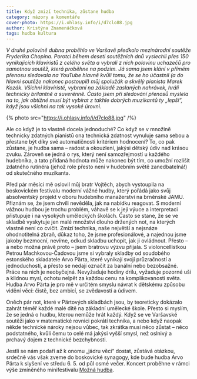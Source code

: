 ```yaml
---
title: Když zmizí technika, zůstane hudba
category: názory a komentáře
cover-photo: https://i.ohlasy.info/i/d7clo88.jpg
author: Kristýna Znamenáčková
tags: hudba kultura
---
```


*V druhé polovině dubna proběhlo ve Varšavě předkolo mezinárodní soutěže Fryderika Chopina. Porotci během deseti soutěžních dnů vyslechli přes 150 vynikajících klavíristů z celého světa a vybrali z nich polovinu uchazečů pro samotnou soutěž, která proběhne na podzim. Já sama jsem klání v přímém přenosu sledovala na YouTube hlavně kvůli tomu, že se ho účastnil (a do hlavní soutěže nakonec postoupil) můj spolužák a skvělý pianista Marek Kozák. Všichni klavíristé, vybraní na základě zaslaných nahrávek, hráli technicky brilantně a suverénně. Často jsem při sledování přenosů myslela na to, jak obtížné musí být vybírat z takhle dobrých muzikantů ty „lepší“, když jsou všichni na tak vysoké úrovni.*

{% photo src="https://i.ohlasy.info/i/d7clo88.jpg" /%}

Ale co když je to vlastně docela jednoduché? Co když se v množině technicky zdatných pianistů ona technická zdatnost vynuluje sama sebou a přestane být díky své automatičnosti kritériem hodnocení? To, co pak zůstane, je hudba sama – radost a okouzlení, jakýsi dětský údiv nad krásou zvuku. Zároveň se jedná o rys, který není samozřejmostí u každého hudebníka, a tato přidaná hodnota může nakonec být tím, co umožní rozlišit zdatného rutinéra (jehož role přesto není v hudebním světě zanedbatelná!) od skutečného muzikanta.

Před pár měsíci mě oslovil můj bratr Vojtěch, abych vystoupila na boskovickém festivalu moderní vážné hudby, který pořádá jako svůj absolventský projekt v oboru hudebního manažerství na brněnské JAMU. Přiznám se, že jsem chvíli nevěděla, jak na nabídku reagovat. S moderní vážnou hudbou je trochu problém, váhavě se k její výuce a interpretaci přistupuje i na vysokých uměleckých školách. Často se stane, že se ve skladbě vyskytuje jen malé množství dlouho držených not, na kterých vlastně není co cvičit. Zmizí technika, naše největší a nejsnáze ohodnotitelná zbraň, důkaz toho, že jsme profesionálové, a najednou jsme jakoby bezmocní, nevíme, odkud skladbu uchopit, jak ji ovládnout. Přesto – a nebo možná právě proto – jsem bratrovu výzvu přijala. S violoncellistkou Petrou Machkovou-Čadovou jsme si vybraly skladby od soudobého estonského skladatele Arvo Pärta, které vynikají svojí průzračností a jednoduchostí, a přesto se nedají označit za banální nebo bezobsažné. Práce na nich je neobyčejná. Nevyžaduje hodiny drilu, vyžaduje pozorné uši a klidnou mysl, ochotu nelpět za každou cenu na komplikovanosti světa. Hudba Arvo Pärta je pro mě v určitém smyslu návrat k dětskému způsobu vidění věcí: čistě, bez ambicí, se zvědavostí a údivem.

Oněch pár not, které v Pärtových skladbách jsou, by teoreticky dokázalo zahrát téměř každé malé dítě na základní umělecké škole. Přesto si myslím, že se jedná o hudbu, kterou nemůže hrát každý. Když se ve Varšavské soutěži jako v matematické rovnici pokrátí technika, a nebo když naopak někde technické nároky nejsou vůbec, tak zkrátka musí něco zůstat – něco podstatného, kvůli čemu to celé má jakýsi vyšší smysl, než oslnivý a prchavý dojem z technické bezchybnosti.

Jestli se nám podaří až k onomu „jádru věci“ dostat, zůstává otázkou, srdečně vás však zveme do boskovické synagogy, kde bude hudba Arvo Pärta k slyšení ve středu 6. 5. od půl osmé večer. Koncert proběhne v rámci výše zmíněného minifestivalu [Možná hudba](http://moznahudba.cz).
